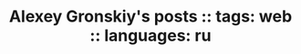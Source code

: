 ---
title: "Alexey Gronskiy's posts :: tags: web :: languages: ru "
tag: web
lang: ru
mathjax: true
---